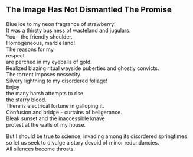 The Image Has Not Dismantled The Promise
----------------------------------------
Blue ice to my neon fragrance of strawberry!  
It was a thirsty business of wasteland and jugulars.  
You - the friendly shoulder.  
Homogeneous, marble land!  
The reasons for my  
respect  
are perched in my eyeballs of gold.  
Realized blazing ritual wayside puberties and ghostly convicts.  
The torrent imposes nessecity.  
Silvery lightning to my disordered foliage!  
Enjoy  
the many harsh attempts to rise  
the starry blood.  
There is electrical fortune in galloping it.  
Confusion and bridge - curtains of beligerance.  
Bleak sunset and the inaccessible knave  
protest at the walls of my house.  
  
But I should be true to science, invading among its disordered springtimes  
so let us seek to divulge a story devoid of minor redundancies.  
All silences become throats.  
